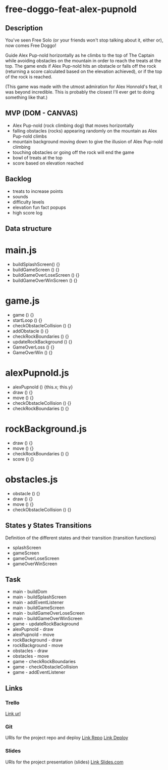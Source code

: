 # free-doggo-feat-alex-pupnold

## Description

You've seen Free Solo (or your friends won't stop talking about it, either or), now comes Free Doggo!

Guide Alex Pup-nold horizontally as he climbs to the top of The Captain while avoiding obstacles on the mountain in order to reach the treats at the top. The game ends if Alex Pup-nold hits an obstacle or falls off the rock (returning a score calculated based on the elevation achieved), or if the top of the rock is reached.

(This game was made with the utmost admiration for Alex Honnold's feat, it was beyond incredible. This is probably the closest I'll ever get to doing something like that.)

## MVP (DOM - CANVAS)

- Alex Pup-nold (rock climbing dog) that moves horizontally
- falling obstacles (rocks) appearing randomly on the mountain as Alex Pup-nold climbs
- mountain background moving down to give the illusion of Alex Pup-nold climbing
- touching obstacles or going off the rock will end the game
- bowl of treats at the top
- score based on elevation reached

## Backlog

- treats to increase points
- sounds
- difficulty levels
- elevation fun fact popups
- high score log

## Data structure

# main.js

- buildSplashScreen() {}
- buildGameScreen () {}
- buildGameOverLoseScreen () {}
- buildGameOverWinScreen () {}

# game.js

- game () {}
- startLoop () {}
- checkObstacleCollision () {}
- addObstacle () {}
- checkRockBoundaries () {}
- updateRockBackground () {}
- GameOverLoss () {}
- GameOverWin () {}

# alexPupnold.js

- alexPupnold () {this.x; this.y}
- draw () {}
- move () {}
- checkObstacleCollision () {}
- checkRockBoundaries () {}

# rockBackground.js

- draw () {}
- move () {}
- checkRockBoundaries () {}
- score () {}

# obstacles.js

- obstacle () {}
- draw () {}
- move () {}
- checkObstacleCollision () {}

## States y States Transitions

Definition of the different states and their transition (transition functions)

- splashScreen
- gameScreen
- gameOverLoseScreen
- gameOverWinScreen

## Task

- main - buildDom
- main - buildSplashScreen
- main - addEventListener
- main - buildGameScreen
- main - buildGameOverLoseScreen
- main - buildGameOverWinScreen
- game - updateRockBackground
- alexPupnold - draw
- alexPupnold - move
- rockBackground - draw
- rockBackground - move
- obstacles - draw
- obstacles - move
- game - checkRockBoundaries
- game - checkObstacleCollision
- game - addEventListener

## Links

### Trello

[Link url](https://trello.com)

### Git

URls for the project repo and deploy
[Link Repo](https://github.com/scmendez/free-doggo-feat-alex-pupnold)
[Link Deploy](https://scmendez.github.io/free-doggo-feat-alex-pupnold/)

### Slides

URls for the project presentation (slides)
[Link Slides.com](http://slides.com)
